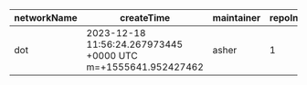 | networkName | createTime                                                   | maintainer | repoIndex | repoURL                                            | branchName | commitId1URL                                                                                       | commitId2URL                                                                                       | keyfile                | simpleCompareURL                                                                                               | originCompareURL                                                                                                                               |
| ----------- | ------------------------------------------------------------ | ---------- | --------- | -------------------------------------------------- | ---------- | -------------------------------------------------------------------------------------------------- | -------------------------------------------------------------------------------------------------- | ---------------------- | -------------------------------------------------------------------------------------------------------------- | ---------------------------------------------------------------------------------------------------------------------------------------------- |
| dot         | 2023-12-18 11:56:24.267973445 +0000 UTC m=+1555641.952427462 | asher      | 1         | [link](https://github.com/paritytech/polkadot-sdk) | master     | [link](https://github.com/paritytech/polkadot-sdk/commit/64d52f225e127575b51ab7fdf677783f5cd497f4) | [link](https://github.com/paritytech/polkadot-sdk/commit/a250652b3bdf228188d435f57501cc40cc8caf86) | ./substrate/primitives | [link](https://github.com/yushion-safulet/weekly-update/compare/dot_master_1_64d52f22...dot_master_1_a250652b) | [link](https://github.com/paritytech/polkadot-sdk/compare/64d52f225e127575b51ab7fdf677783f5cd497f4...a250652b3bdf228188d435f57501cc40cc8caf86) |


